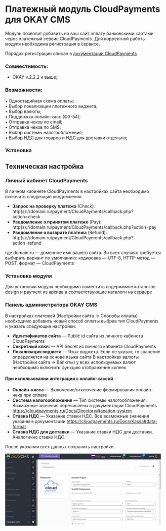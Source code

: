 # Платежный модуль CloudPayments для OKAY CMS
Модуль позволит добавить на ваш сайт оплату банковскими картами через платежный сервис CloudPayments. 
Для корректной работы модуля необходима регистрация в сервисе.

Порядок регистрации описан в [документации CloudPayments](https://cloudpayments.ru/Docs/Connect)

### Совместимость:
* OKAY v.2.2.2 и выше;


### Возможности:  
• Одностадийная схема оплаты;  
• Выбор локализации платежного виджета;  
• Выбор валюты;  
• Поддержка онлайн-касс (ФЗ-54);  
• Отправка чеков по email;  
• Отправка чеков по SMS;  
• Выбор системы налогообложения;  
• Выбор НДС для товаров и НДС для доставки отдельно;  
 
### Установка

## Техническая настройка
### Личный кабинет CloudPayments
В личном кабинете CloudPayments в настройках сайта необходимо включить следующие уведомления:

* **Запрос на проверку платежа** (Сheck):\
http(s)://domain.ru/payment/CloudPayments/callback.php?action=check
* **Уведомление о принятом платеже** (Pay):\
http(s)://domain.ru/payment/CloudPayments/callback.php?action=pay
* **Уведомление о возврате платежа** (Refund):\
http(s)://domain.ru/payment/CloudPayments/callback.php?action=refund

где domain.ru — доменное имя вашего сайта. Во всех случаях требуется выбирать вариант по умолчанию: кодировка — UTF-8, HTTP-метод — POST, формат — CloudPayments

### Установка модуля
Для установки модуля необходимо поместить содержимое каталогов design и payment из архива в соответствующие каталоги на сервере
  
### Панель администратора OKAY CMS
В настройках платежей (Настройки сайта -> Способы оплаты) необходимо добавить новый способ оплаты выбрав тип CloudPayments и указать следующие настройки:
* **Идентификатор сайта** — Public id сайта из личного кабинета CloudPayments
* **Секретный ключ** — API Secret из личного кабинета CloudPayments
* **Локализация виджета** — Язык виджета. Если не указан, то значение определяется на основе языка сайта
В настройках валюты (Настройки сайта -> Валюты) у всех используемых валют необходимо включить функцию отображение копеек

#### При использовании интеграции с онлайн-кассой
* **Онлайн-касса** — Включение/отключение формирования онлайн-чека при оплате
* **Система налогообложения** — Тип системы налогообложения. Возможные значения перечислены в документации CloudPayments https://cloudpayments.ru/Docs/Directory#taxation-system
* **Ставка НДС** — Указание ставки НДС. Все возможные значения указаны в документации https://cloudpayments.ru/Docs/Kassa#data-format
* **Ставка НДС для доставки** — Указание ставки НДС для доставки. Аналогично ставке НДС.

После указания всех данных сохранить настройки.

![Настройки CloudPayments в OKAY CMS](doc/img/OKAY_CMS.png)
